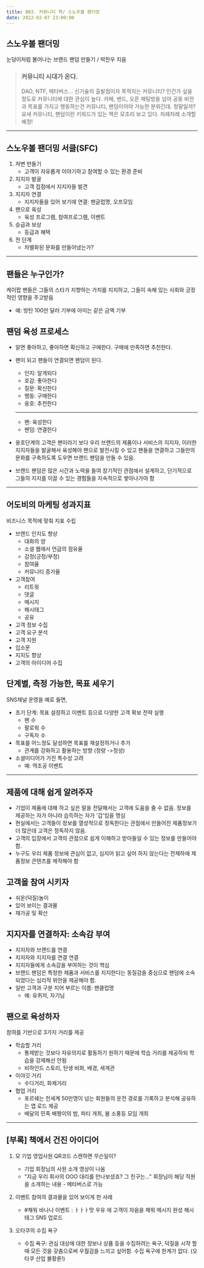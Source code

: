 ```yaml
---
title: B03. 커뮤니티 책/ 스노우볼 팬더밍
date: 2022-02-07 23:00:00
---
```




## 스노우볼 팬더밍

눈덩이처럼 불어나는 브랜드 팬덤 만들기 / 박찬우 지음

> ### 커뮤니티 시대가 온다.
> DAO, NTF, 메타버스... 신기술의 출발점이자 목적지는 커뮤니티? 인건가 싶을 정도로 커뮤니티에 대한 관심이 높다. 카페, 밴드, 오픈 채팅방을 넘어 공동 비전과 목표를 가지고 행동하는건 커뮤니티, 팬덤이어야 가능한 분위긴데. 정말일까? 요새 커뮤니티, 팬덤이란 키워드가 있는 책은 모조리 보고 있다. 차례차례 소개할 예정!

---

## 스노우볼 팬더밍 서클(SFC)

1. 저변 만들기
    - 고객이 자유롭게 이야기하고 참여할 수 있는 환경 준비
2. 지지자 발굴
    - 고객 접점에서 지지자들 발견
3. 지지자 연결
    - 지지자들을 있어 보기에 연결: 팬글럽명, 오프모임
4. 팬으로 육성 
    - 육성 프로그램, 참여프로그램, 이벤트
5. 승급과 보상
    - 등급과 혜택
6. 전 단계
    - 차별화된 문화를 만들어냈는가?

---

## 팬들은 누구인가?

케이팝 팬들은 그들의 스타가 지향하는 가치를 지지하고, 그들이 속해 있는 사회와 긍정적인 영향을 주고받음
- 예: 방탄 100만 달러 기부에 아미는 같은 금액 기부

## 팬덤 육성 프로세스

- 알면 좋아하고, 좋아하면 확신하고 구매한다. 구매에 만족하면 추천한다.
- 팬이 되고 팬들이 연결되면 팬덤이 된다.

    - 인지: 알게되다
    - 호감: 좋아한다
    - 질문: 확신한다
    - 행동: 구매한다
    - 옹호: 추천한다
    
    ---
    
    - 팬: 육성한다
    - 팬덤: 연결한다

- 옹호단계의 고객은 팬이라기 보다 우리 브랜드의 제품이나 서비스의 지지자, 이러한 지지자들을 발굴해서 육성해야 팬으로 발전시킬 수 있고 팬들을 연결하고 그들만의 문화를 구축하도록 도우면 브랜드 팬덤을 만들 수 있음.

- 브랜드 팬덤은 많은 시간과 노력을 들여 장기적인 관점에서 설계하고, 단기적으로 그들의 지지를 이끌 수 있는 경험들을 지속적으로 쌓아나가야 함

---

## 어도비의 마케팅 성과지표

비즈니스 목적에 맞춰 지표 수립
- 브랜드 인지도 향상
    - 대화의 양
    - 소셜 웹에서 언급의 점유율
    - 감정(긍정/부정)
    - 참여율
    - 커뮤니티 증가율
- 고객참여
    - 리트윗
     - 댓글
    - 메시지
    - 해시태그
    - 공유
- 고객 정보 수집
- 고객 요구 분석
- 고객 지원
- 입소문
- 지지도 향상
- 고객의 아이디어 수집


## 단계별, 측정 가능한, 목표 세우기

SNS채널 운영을 예로 들면, 
-  초기 단계: 목표 설정하고 이벤트 등으로 다양한 고객 확보 전략 실행
    - 팬 수
    - 팔로워 수
    - 구독자 수
- 목표를 어느정도 달성하면 목표를 재설정하거나 추가
    - 관계를 강화하고 활용하는 방향 (정량 ->정성)
- 소셜미디어가 가진 특수성 고려
    - 예: 역조공 이벤트

---

## 제품에 대해 쉽게 알려주자

- 기업이 제품에 대해 하고 싶은 말을 전달해서는 고객에 도움을 줄 수 없음. 정보를 제공하는 자가 아니라 습득하는 자가 '갑'임을 명심
- 현실에서는 고객들이 정보를 열성적으로 정독한다는 관점에서 만들어진 제품정보가 더 많은데 고객은 정독하지 않음.
- 고객의 입장에서 고객의 관점으로 쉽게 이해하고 받아들일 수 있는 정보를 만들어야 함. 
- 누구도 우리 제품 정보에 관심이 없고, 심지어 읽고 싶어 하지 않는다는 전제하에 제품정보 콘텐츠를 제작해야 함 


## 고객을 참여 시키자
- 쉬운(덕질)놀이
- 있어 보이는 결과물
- 재가공 및 확산

## 지지자를 연결하자: 소속감 부여

- 지지자와 브랜드를 연결
- 지지자와 지지자를 연결 연결
- 지지자들에게 소속감을 부여하는 것이 핵심
- 브랜드 팬덤은 특정한 제품과 서비스를 지지한다는 동질감을 중심으로 팬덤에 소속되었다는 심리적 위안을 제공해야 함.
-   일반 고객과 구분 지어 부르는 이름: 팬클럽명
    - 예: 유퀴저, 자기님

## 팬으로 육성하자

참여를 기반으로 3가지 거리를 제공
- 학습할 거리
    - 통제받는 것보다 자유의지로 활동하기 원하기 때문에 학습 거리를 제공하되 학습을 강제해선 안됨
    - 비하인드 스토리, 탄생 비화, 배경, 세계관
- 이야깃 거리
    - 수다거리, 화제거리
- 협업 거리
    - 포르쉐는 전세계 50만명이 넘는 회원들의 운전 경로를 기록하고 분석해 공유하는 앱 로드 제공
    - 배달의 민족 배짱이의 밤, 파티 개최, 봄 소풍등 모임 개최

---

## [부록] 책에서 건진 아이디어

1. 모 기업 영업사원 QR코드 스캔하면 무슨일이?
    - 기업 회장님의 사원 소개 영상이 나옴
    - "지금 우리 회사의 OOO 대리를 만나보셨죠? 그 친구는..." 회장님이 해당 직원을 소개하는 내용 - 메타버스로 가능

2. 이벤트 참여의 결과물을 있어 보이게 한 사례
    - #채워 바나나 이벤트 : ㅏㅏㅏ맛 우유 에 고객이 자음을 채워 메시지 완성 해시태그 SNS 업로드

3. 오타쿠의 수집 욕구
    - 수집 욕구: 관심 대상에 대한 정보나 상품 등을 수집하려는 욕구, 덕질을 시작 할 때 모든 것을 갖춤으로써 우월감을 느끼고 싶어함. 수집 욕구에 한계가 없다. (오타쿠 산업 불황론!)




